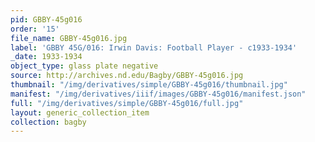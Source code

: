 ```yaml
---
pid: GBBY-45g016
order: '15'
file_name: GBBY-45g016.jpg
label: 'GBBY 45G/016: Irwin Davis: Football Player - c1933-1934'
_date: 1933-1934
object_type: glass plate negative
source: http://archives.nd.edu/Bagby/GBBY-45g016.jpg
thumbnail: "/img/derivatives/simple/GBBY-45g016/thumbnail.jpg"
manifest: "/img/derivatives/iiif/images/GBBY-45g016/manifest.json"
full: "/img/derivatives/simple/GBBY-45g016/full.jpg"
layout: generic_collection_item
collection: bagby
---
```

